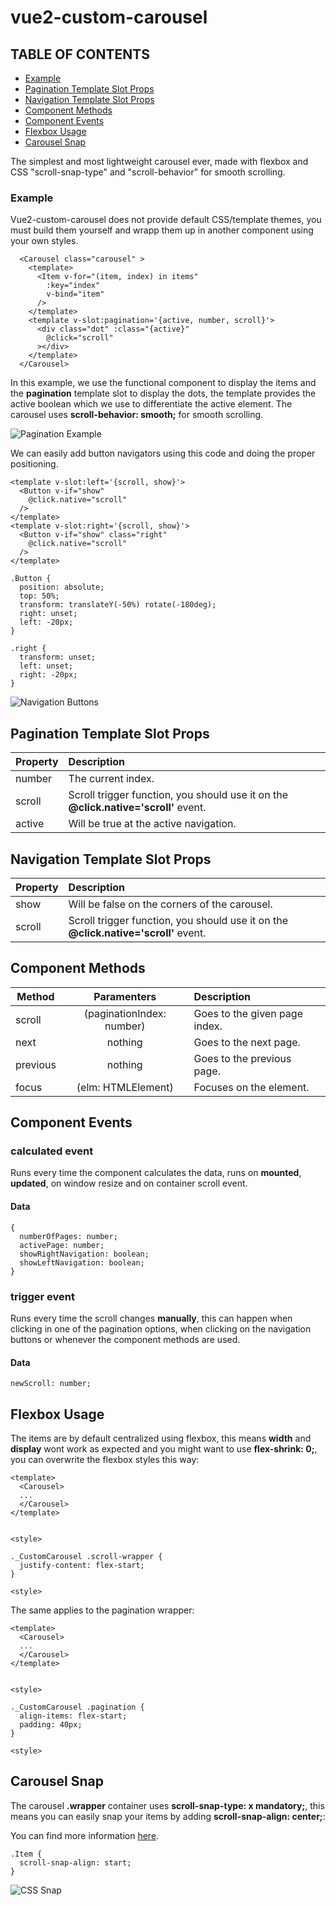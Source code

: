 # vue2-custom-carousel

## TABLE OF CONTENTS
* [Example](#example)
* [Pagination Template Slot Props](#pagination-template-slot-props)
* [Navigation Template Slot Props](#navigation-template-slot-props)
* [Component Methods](#component-methods)
* [Component Events](#component-events)
* [Flexbox Usage](#flexbox-usage)
* [Carousel Snap](#carousel-snap)


The simplest and most lightweight carousel ever, made with flexbox and CSS "scroll-snap-type" and "scroll-behavior" for smooth scrolling.


### Example

Vue2-custom-carousel does not provide default CSS/template themes, you must build them yourself and wrapp them up in another component using your own styles.


```
  <Carousel class="carousel" >
    <template>
      <Item v-for="(item, index) in items"
        :key="index"
        v-bind="item"
      />
    </template>
    <template v-slot:pagination='{active, number, scroll}'>
      <div class="dot" :class="{active}"
        @click="scroll"
      ></div>
    </template>
  </Carousel>
```

In this example, we use the <Item/> functional component to display the items and the **pagination** template slot to display the dots, the template provides the active boolean which we use to differentiate the active element. The carousel uses **scroll-behavior: smooth;** for smooth scrolling.

![Pagination Example](https://github.com/Gustavodacrvi/vue2-custom-carousel/blob/assets/screenshots/example1.gif)

We can easily add button navigators using this code and doing the proper positioning.

```
<template v-slot:left='{scroll, show}'>
  <Button v-if="show"
    @click.native="scroll"
  />
</template>
<template v-slot:right='{scroll, show}'>
  <Button v-if="show" class="right"
    @click.native="scroll"
  />
</template>
```
```
.Button {
  position: absolute;
  top: 50%;
  transform: translateY(-50%) rotate(-180deg);
  right: unset;
  left: -20px;
}

.right {
  transform: unset;
  left: unset;
  right: -20px;
}
```

![Navigation Buttons](https://github.com/Gustavodacrvi/vue2-custom-carousel/blob/assets/screenshots/example2.gif)


## Pagination Template Slot Props

| Property      | Description          |
| ------------- |:-------------|
| number      | The current index. |
| scroll         | Scroll trigger function, you should use it on the **@click.native='scroll'** event. |
| active         | Will be true at the active navigation. |

## Navigation Template Slot Props

| Property      | Description          |
| ------------- |:-------------|
| show      | Will be false on the corners of the carousel. |
| scroll         | Scroll trigger function, you should use it on the **@click.native='scroll'** event. |


## Component Methods 

| Method      | Paramenters | Description          |
| ------------- |:-------------:|:-------------|
| scroll      | (paginationIndex: number) | Goes to the given page index. |
| next         | nothing | Goes to the next page. |
| previous         | nothing | Goes to the previous page. |
| focus         | (elm: HTMLElement) | Focuses on the element. |

## Component Events

### **calculated** event

Runs every time the component calculates the data, runs on **mounted**, **updated**, on window resize and on container scroll event.

#### Data
```
{
  numberOfPages: number;
  activePage: number;
  showRightNavigation: boolean;
  showLeftNavigation: boolean;
}
```


### **trigger** event

Runs every time the scroll changes **manually**, this can happen when clicking in one of the pagination options, when clicking on the navigation buttons or whenever the component methods are used.

#### Data
```
newScroll: number;
```


## Flexbox Usage

The items are by default centralized using flexbox, this means **width** and **display** wont work as expected and you might want to use **flex-shrink: 0;**, you can overwrite the flexbox styles this way:

```
<template>
  <Carousel>
  ...
  </Carousel>
</template>


<style>

._CustomCarousel .scroll-wrapper {
  justify-content: flex-start;
}

<style>
```

The same applies to the pagination wrapper:

```
<template>
  <Carousel>
  ...
  </Carousel>
</template>


<style>

._CustomCarousel .pagination {
  align-items: flex-start;
  padding: 40px;
}

<style>
```


## Carousel Snap

The carousel **.wrapper** container uses **scroll-snap-type: x mandatory;**, this means you can easily snap your items by adding **scroll-snap-align: center;**:

You can find more information [here](https://css-tricks.com/how-to-make-a-css-only-carousel/).

```
.Item {
  scroll-snap-align: start;
}
```

![CSS Snap](https://github.com/Gustavodacrvi/vue2-custom-carousel/blob/assets/screenshots/example3.gif)

